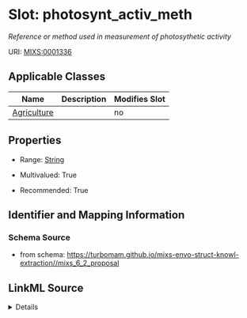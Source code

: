 # Slot: photosynt_activ_meth


_Reference or method used in measurement of photosythetic activity_



URI: [MIXS:0001336](https://w3id.org/mixs/0001336)



<!-- no inheritance hierarchy -->




## Applicable Classes

| Name | Description | Modifies Slot |
| --- | --- | --- |
[Agriculture](Agriculture.md) |  |  no  |







## Properties

* Range: [String](String.md)

* Multivalued: True

* Recommended: True





## Identifier and Mapping Information







### Schema Source


* from schema: https://turbomam.github.io/mixs-envo-struct-knowl-extraction//mixs_6_2_proposal




## LinkML Source

<details>
```yaml
name: photosynt_activ_meth
description: Reference or method used in measurement of photosythetic activity
title: photosynthetic activity method
notes:
- method
from_schema: https://turbomam.github.io/mixs-envo-struct-knowl-extraction//mixs_6_2_proposal
rank: 1000
slot_uri: MIXS:0001336
multivalued: true
alias: photosynt_activ_meth
domain_of:
- Agriculture
range: string
recommended: true
structured_pattern:
  syntax: '{PMID}|{DOI}|{URL}|{text}'
  interpolated: true
  partial_match: true

```
</details>